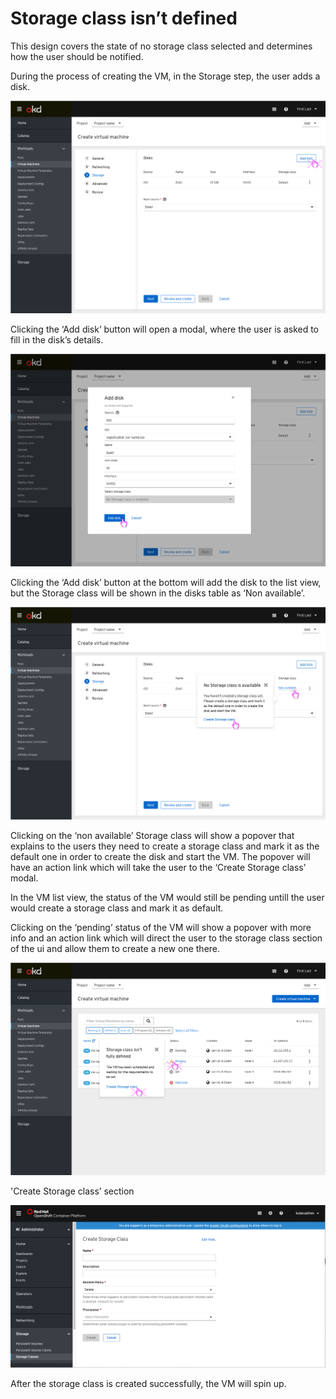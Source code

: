 # Storage class isn’t defined

This design covers the state of no storage class selected and determines how the user should be notified.

During the process of creating the VM, in the Storage step, the user adds a disk.

![Add disk action](img/Add-disk-default.png)

Clicking the ‘Add disk’ button will open a modal, where the user is asked to fill in the disk’s details.

![Fill in disk details](img/Add-disk-modal-details-required.png)

Clicking the ‘Add disk’ button at the bottom will add the disk to the list view, but the Storage class will be shown in the disks table as ‘Non available’.

![Empty Storage class popover](img/Disks-list.png)

Clicking on the ‘non available’ Storage class will show a popover that explains to the users they need to create a storage class and mark it as the default one in order to create the disk and start the VM.
The popover will have an action link which will take the user to the ‘Create Storage class’ modal.

In the VM list view, the status of the VM would still be pending untill the user would create a storage class and mark it as default.

Clicking on the ‘pending’ status of the VM will show a popover with more info and an action link which will direct the user to the storage class section of the ui and allow them to create a new one there.

![vmlist with popover](img/vmlist.png)

'Create Storage class’ section

![Create storage class section](img/create-sc-page.png)

After the storage class is created successfully, the VM will spin up.
